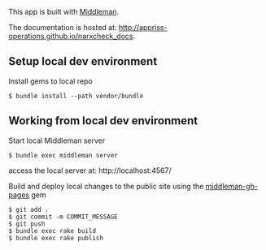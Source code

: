 This app is built with [Middleman](https://middlemanapp.com/).

The documentation is hosted at: http://appriss-operations.github.io/narxcheck_docs.

## Setup local dev environment

Install gems to local repo
````
$ bundle install --path vendor/bundle
````

## Working from local dev environment
Start local Middleman server
````
$ bundle exec middleman server
````

access the local server at: http://localhost:4567/

Build and deploy local changes to the public site using the [middleman-gh-pages](https://github.com/edgecase/middleman-gh-pages) gem
````
$ git add .
$ git commit -m COMMIT_MESSAGE
$ git push
$ bundle exec rake build
$ bundle exec rake publish
````
